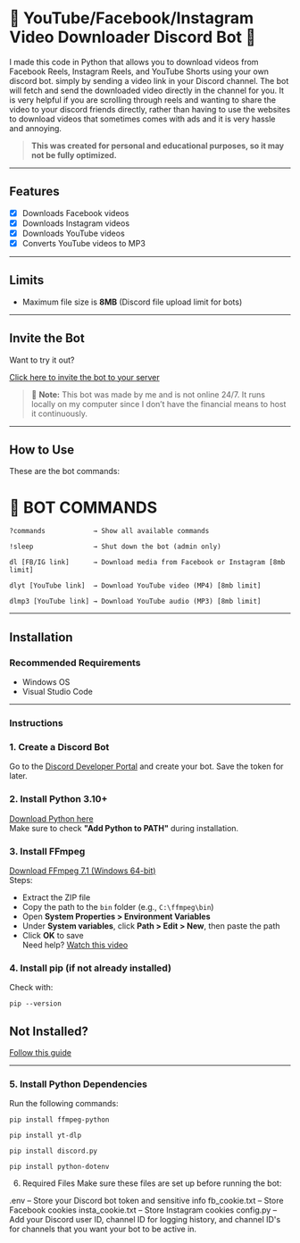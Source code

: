 
# 🍵 YouTube/Facebook/Instagram Video Downloader Discord Bot 🍵

I made this code in Python that allows you to download videos from Facebook Reels, Instagram Reels, and YouTube Shorts using your own discord bot. simply by sending a video link in your Discord channel. The bot will fetch and send the downloaded video directly in the channel for you. It is very helpful if you are scrolling through reels and wanting to share the video to your discord friends directly, rather than having to use the websites to download videos that sometimes comes with ads and it is very hassle and annoying.

>  **This was created for personal and educational purposes, so it may not be fully optimized.**

---

## Features

- [x] Downloads Facebook videos  
- [x] Downloads Instagram videos  
- [x] Downloads YouTube videos  
- [x] Converts YouTube videos to MP3  

---

## Limits

- Maximum file size is **8MB** (Discord file upload limit for bots)

---

## Invite the Bot

Want to try it out?

[Click here to invite the bot to your server](https://discord.com/oauth2/authorize?client_id=1352919755023188021&permissions=1689934340029504&integration_type=0&scope=bot+applications.commands)

> 📝 **Note:** This bot was made by me and is not online 24/7. It runs locally on my computer since I don’t have the financial means to host it continuously.

---

## How to Use

These are the bot commands:

# 🤖 BOT COMMANDS
```?commands            → Show all available commands```

```!sleep               → Shut down the bot (admin only)```

```dl [FB/IG link]      → Download media from Facebook or Instagram [8mb limit]```

```dlyt [YouTube link]  → Download YouTube video (MP4) [8mb limit]```

```dlmp3 [YouTube link] → Download YouTube audio (MP3) [8mb limit]```


---

## Installation

### Recommended Requirements

- Windows OS  
- Visual Studio Code  

---

### Instructions

### 1. **Create a Discord Bot**  
   Go to the [Discord Developer Portal](https://discord.com/developers/applications) and create your bot. Save the token for later.

### 2. **Install Python 3.10+**  
   [Download Python here](https://www.python.org/downloads/)  
   Make sure to check **"Add Python to PATH"** during installation.

### 3. **Install FFmpeg**  
   [Download FFmpeg 7.1 (Windows 64-bit)](https://www.gyan.dev/ffmpeg/builds/)  
   Steps:
   - Extract the ZIP file
   - Copy the path to the `bin` folder (e.g., `C:\ffmpeg\bin`)
   - Open **System Properties > Environment Variables**
   - Under **System variables**, click **Path > Edit > New**, then paste the path
   - Click **OK** to save  
     Need help? [Watch this video](https://www.youtube.com/watch?v=JR36oH35Fgg)

### 4. **Install pip (if not already installed)**
   
   Check with:
   ```
   pip --version
   ```


## Not Installed?  
[Follow this guide](https://pip.pypa.io/en/stable/installation/)  

---

### 5. **Install Python Dependencies**
Run the following commands:

  ```pip install ffmpeg-python```
  
  ```pip install yt-dlp```
  
  ```pip install discord.py```
  
  ```pip install python-dotenv```


6.  Required Files
Make sure these files are set up before running the bot:

.env – Store your Discord bot token and sensitive info
fb_cookie.txt – Store Facebook cookies 
insta_cookie.txt – Store Instagram cookies
config.py – Add your Discord user ID, channel ID for logging history, and channel ID's for channels that you want your bot to be active in.


